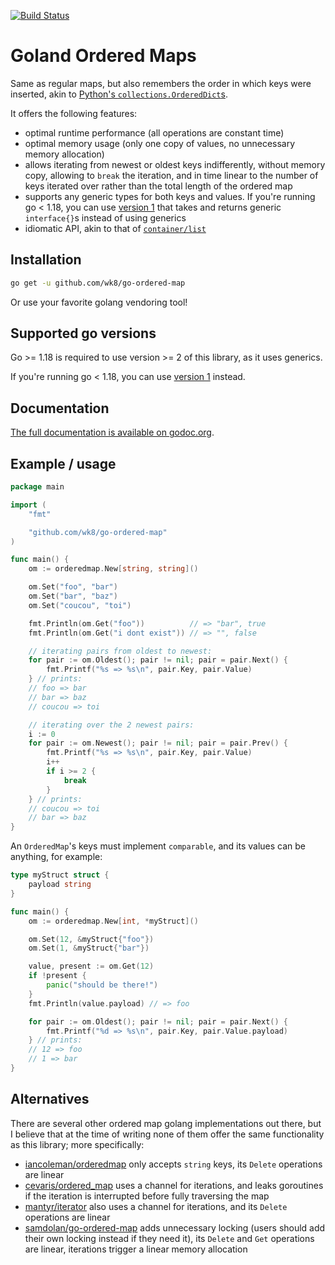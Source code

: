 [![Build Status](https://circleci.com/gh/wk8/go-ordered-map.svg?style=svg)](https://app.circleci.com/pipelines/github/wk8/go-ordered-map)

# Goland Ordered Maps

Same as regular maps, but also remembers the order in which keys were inserted, akin to [Python's `collections.OrderedDict`s](https://docs.python.org/3.7/library/collections.html#ordereddict-objects).

It offers the following features:
* optimal runtime performance (all operations are constant time)
* optimal memory usage (only one copy of values, no unnecessary memory allocation)
* allows iterating from newest or oldest keys indifferently, without memory copy, allowing to `break` the iteration, and in time linear to the number of keys iterated over rather than the total length of the ordered map
* supports any generic types for both keys and values. If you're running go < 1.18, you can use [version 1](https://github.com/wk8/go-ordered-map/tree/v1) that takes and returns generic `interface{}`s instead of using generics
* idiomatic API, akin to that of [`container/list`](https://golang.org/pkg/container/list)

## Installation
```bash
go get -u github.com/wk8/go-ordered-map
```

Or use your favorite golang vendoring tool!

## Supported go versions

Go >= 1.18 is required to use version >= 2 of this library, as it uses generics.

If you're running go < 1.18, you can use [version 1](https://github.com/wk8/go-ordered-map/tree/v1) instead.

## Documentation

[The full documentation is available on godoc.org](https://godoc.org/github.com/wk8/go-ordered-map).

## Example / usage

```go
package main

import (
	"fmt"

	"github.com/wk8/go-ordered-map"
)

func main() {
	om := orderedmap.New[string, string]()

	om.Set("foo", "bar")
	om.Set("bar", "baz")
	om.Set("coucou", "toi")

	fmt.Println(om.Get("foo"))          // => "bar", true
	fmt.Println(om.Get("i dont exist")) // => "", false

	// iterating pairs from oldest to newest:
	for pair := om.Oldest(); pair != nil; pair = pair.Next() {
		fmt.Printf("%s => %s\n", pair.Key, pair.Value)
	} // prints:
	// foo => bar
	// bar => baz
	// coucou => toi

	// iterating over the 2 newest pairs:
	i := 0
	for pair := om.Newest(); pair != nil; pair = pair.Prev() {
		fmt.Printf("%s => %s\n", pair.Key, pair.Value)
		i++
		if i >= 2 {
			break
		}
	} // prints:
	// coucou => toi
	// bar => baz
}
```

An `OrderedMap`'s keys must implement `comparable`, and its values can be anything, for example:

```go
type myStruct struct {
	payload string
}

func main() {
	om := orderedmap.New[int, *myStruct]()

	om.Set(12, &myStruct{"foo"})
	om.Set(1, &myStruct{"bar"})

	value, present := om.Get(12)
	if !present {
		panic("should be there!")
	}
	fmt.Println(value.payload) // => foo

	for pair := om.Oldest(); pair != nil; pair = pair.Next() {
		fmt.Printf("%d => %s\n", pair.Key, pair.Value.payload)
	} // prints:
	// 12 => foo
	// 1 => bar
}
```

## Alternatives

There are several other ordered map golang implementations out there, but I believe that at the time of writing none of them offer the same functionality as this library; more specifically:
* [iancoleman/orderedmap](https://github.com/iancoleman/orderedmap) only accepts `string` keys, its `Delete` operations are linear
* [cevaris/ordered_map](https://github.com/cevaris/ordered_map) uses a channel for iterations, and leaks goroutines if the iteration is interrupted before fully traversing the map
* [mantyr/iterator](https://github.com/mantyr/iterator) also uses a channel for iterations, and its `Delete` operations are linear
* [samdolan/go-ordered-map](https://github.com/samdolan/go-ordered-map) adds unnecessary locking (users should add their own locking instead if they need it), its `Delete` and `Get` operations are linear, iterations trigger a linear memory allocation

